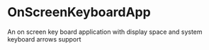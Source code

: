 # OnScreenKeyboardApp
An on screen key board application with display space and system keyboard arrows support
